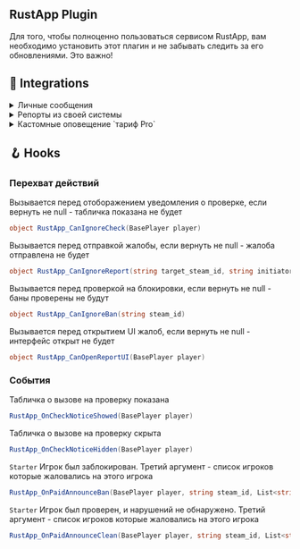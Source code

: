 ## RustApp Plugin
Для того, чтобы полноценно пользоваться сервисом RustApp, вам необходимо установить этот плагин и не забывать следить за его обновлениями. Это важно!

## 🔗 Integrations

<details><summary>Личные сообщения</summary>

   <br>Сервис может показывать и хранить личные переписки ваших игроков через `/pm` и `/r`, но для этого вам необходимо научить их работать вместе.

   ```csharp
   plugins.Find("RustApp")?.Call("RA_DirectMessageHandler", senderId, targetId, message);
   ```
   `senderId` - String SteamID64 отправителя\
   `targetId` - String SteamID64 получателя\
   `message` - текст сообщения<br>
   
</details>

<details><summary>Репорты из своей системы</summary>

   <br>Для отправки репортов в RustApp можно использовать и свою систему жалоб, но для этого необходимо связать свой плагин с плагином RustApp.
   
   ```csharp
   plugins.Find("RustApp")?.Call("RA_ReportSend", initiatorId, targetID, reason, <optional> message)
   ```
   `senderId` - String SteamID64 того, кто жалуется\
   `targetId` - String SteamID64 того, на кого жалуются\
   `reason` - причина жалобы (читы/макросы и т.д)\
   `message` - комментарий к репорту (можно не передавать, если Ваш плагин не поддерживает комментарии к жалобам)

   ⚠️ Не забудьте из конфигурации `RustApp.json` убрать все команды, чтобы наше UI нельзя было открыть!

</details>

<details><summary>Кастомные оповещение `тариф Pro`</summary>

   <br>Вы можете создавать свои собственные оповещения о любых действиях игрока при помощи API.
   
   ```csharp
   plugins.Find("RustApp")?.Call("RA_CustomAlert", message, <optional> data)
   ```
   `string message` - любая произвольная строка\
   `[CanBeNull] data` - любой JSON с нужной вам информацией (кол-во символов не более 512), который будет также отображаться на сайте по кнопке "показать данные"

   ⚠️ Если в `message` будет содержаться SteamID - на сайте он автоматически заменится на имя игрока и позволит открыть профиль (например: "оповещение на 76561198121100397" заменится на "оповещение на **playername**").

</details>

## 🪝 Hooks

### Перехват действий

Вызывается перед отоборажением уведомления о проверке, если вернуть не null - табличка показана не будет
```csharp
object RustApp_CanIgnoreCheck(BasePlayer player)
```

Вызывается перед отправкой жалобы, если вернуть не null - жалоба отправлена не будет
```csharp
object RustApp_CanIgnoreReport(string target_steam_id, string initiator_steam_id)
```

Вызывается перед проверкой на блокировки, если вернуть не null - баны проверены не будут
```csharp
object RustApp_CanIgnoreBan(string steam_id)
```

Вызывается перед открытием UI жалоб, если вернуть не null - интерфейс открыт не будет
```csharp
object RustApp_CanOpenReportUI(BasePlayer player)
```

### События

Табличка о вызове на проверку показана
```csharp
RustApp_OnCheckNoticeShowed(BasePlayer player)
```

Табличка о вызове на проверку скрыта
```csharp
RustApp_OnCheckNoticeHidden(BasePlayer player)
```

`Starter` Игрок был заблокирован. Третий аргумент - список игроков которые жаловались на этого игрока
```csharp
RustApp_OnPaidAnnounceBan(BasePlayer player, string steam_id, List<string> initiators)
```

`Starter` Игрок был проверен, и нарушений не обнаружено. Третий аргумент - список игроков которые жаловались на этого игрока
```csharp
RustApp_OnPaidAnnounceClean(BasePlayer player, string steam_id, List<string> initiators)
```
